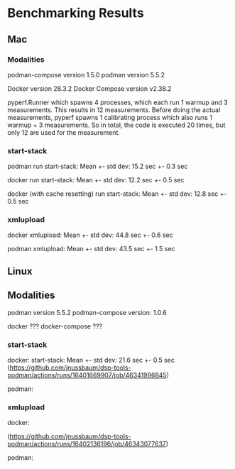 # Benchmarking Results

## Mac

### Modalities

podman-compose version 1.5.0
podman version 5.5.2

Docker version 28.3.2
Docker Compose version v2.38.2

pyperf.Runner which spawns 4 processes, which each run 1 warmup and 3 measurements.
This results in 12 measurements.
Before doing the actual measurements, pyperf spawns 1 calibrating process which also runs 1 warmup + 3 measurements.
So in total, the code is executed 20 times, but only 12 are used for the measurement.

### start-stack

podman
run start-stack: Mean +- std dev: 15.2 sec +- 0.3 sec

docker
run start-stack: Mean +- std dev: 12.2 sec +- 0.5 sec

docker (with cache resetting)
run start-stack: Mean +- std dev: 12.8 sec +- 0.5 sec

### xmlupload

docker
xmlupload: Mean +- std dev: 44.8 sec +- 0.6 sec

podman
xmlupload: Mean +- std dev: 43.5 sec +- 1.5 sec

## Linux

## Modalities

podman version 5.5.2
podman-compose version: 1.0.6

docker ???
docker-compose ???

### start-stack

docker:
start-stack: Mean +- std dev: 21.6 sec +- 0.5 sec
(https://github.com/jnussbaum/dsp-tools-podman/actions/runs/16401669907/job/46341996845)

podman:


### xmlupload

docker:

(https://github.com/jnussbaum/dsp-tools-podman/actions/runs/16402136196/job/46343077637)

podman:
